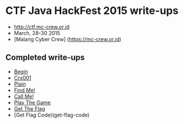 # CTF Java HackFest 2015 write-ups

* <http://ctf.mc-crew.or.id>
* March, 28-30 2015
* [Malang Cyber Crew] (https://mc-crew.or.id)

## Completed write-ups
* [Begin](begin)
* [Crx001](crx001)
* [Plain](plain)
* [Find Me!](findMe)
* [Call Me!](callme)
* [Play The Game](play-the-game)
* [Get The Flag](get-the-flag)
* [Get Flag Code)(get-flag-code)
